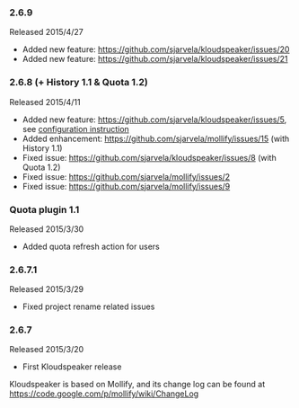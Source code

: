 ### 2.6.9

Released 2015/4/27

* Added new feature: https://github.com/sjarvela/kloudspeaker/issues/20
* Added new feature: https://github.com/sjarvela/kloudspeaker/issues/21

### 2.6.8 (+ History 1.1 & Quota 1.2)

Released 2015/4/11

* Added new feature: https://github.com/sjarvela/kloudspeaker/issues/5, see [configuration instruction](https://github.com/sjarvela/kloudspeaker/wiki/Backend-configuration-options#ignored-filesystem-items-ignored_items)
* Added enhancement: https://github.com/sjarvela/mollify/issues/15 (with History 1.1)
* Fixed issue: https://github.com/sjarvela/kloudspeaker/issues/8 (with Quota 1.2)
* Fixed issue: https://github.com/sjarvela/mollify/issues/2
* Fixed issue: https://github.com/sjarvela/mollify/issues/9

### Quota plugin 1.1

Released 2015/3/30

* Added quota refresh action for users

### 2.6.7.1

Released 2015/3/29

* Fixed project rename related issues

### 2.6.7

Released 2015/3/20

* First Kloudspeaker release

Kloudspeaker is based on Mollify, and its change log can be found at https://code.google.com/p/mollify/wiki/ChangeLog